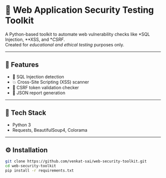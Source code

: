 # 🧰 Web Application Security Testing Toolkit

A Python-based toolkit to automate web vulnerability checks like *SQL Injection, **XSS, and **CSRF*.  
Created for *educational and ethical testing* purposes only.

---

## 🚀 Features
- 🔎 SQL Injection detection
- 💥 Cross-Site Scripting (XSS) scanner
- 🧩 CSRF token validation checker
- 🧾 JSON report generation

---

## 🧠 Tech Stack
- Python 3
- Requests, BeautifulSoup4, Colorama

---

## ⚙ Installation
```bash
git clone https://github.com/venkat-sai/web-security-toolkit.git
cd web-security-toolkit
pip install -r requirements.txt
